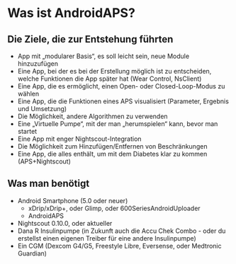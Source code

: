 # **Was ist AndroidAPS?**
## **Die Ziele, die zur Entstehung führten**   
* App mit „modularer Basis“, es soll leicht sein, neue Module hinzuzufügen   
* Eine App, bei der es bei der Erstellung möglich ist zu entscheiden, welche Funktionen die App später hat (Wear Control, NsClient)  
* Eine App, die es ermöglicht, einen Open- oder Closed-Loop-Modus zu wählen  
* Eine App, die die Funktionen eines APS visualisiert (Parameter, Ergebnis und Umsetzung)  
* Die Möglichkeit, andere Algorithmen zu verwenden  
* Eine „Virtuelle Pumpe“, mit der man „herumspielen“ kann, bevor man startet  
* Eine App mit enger Nightscout-Integration  
* Die Möglichkeit zum Hinzufügen/Entfernen von Beschränkungen  
* Eine App, die alles enthält, um mit dem Diabetes klar zu kommen (APS+Nightscout)  
## **Was man benötigt**  
* Android Smartphone (5.0 oder neuer)  
    * xDrip/xDrip+, oder Glimp, oder 600SeriesAndroidUploader   
    * AndroidAPS  
* Nightscout 0.10.0, oder aktueller    
* Dana R Insulinpumpe (in Zukunft auch die Accu Chek Combo - oder du erstellst einen eigenen Treiber für eine andere Insulinpumpe)  
* Ein CGM (Dexcom G4/G5, Freestyle Libre, Eversense, oder Medtronic Guardian)